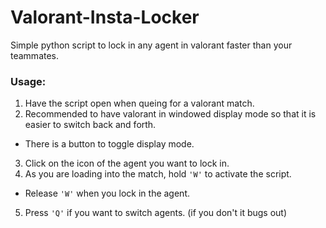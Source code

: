 # Valorant-Insta-Locker
Simple python script to lock in any agent in valorant faster than your teammates.

### Usage:
1. Have the script open when queing for a valorant match.
2. Recommended to have valorant in windowed display mode so that it is easier to switch back and forth.
  - There is a button to toggle display mode. 
3. Click on the icon of the agent you want to lock in.
4. As you are loading into the match, hold `'W'` to activate the script.
  - Release `'W'` when you lock in the agent.
5. Press `'Q'` if you want to switch agents. (if you don't it bugs out)
